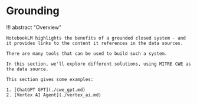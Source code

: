 # Grounding


!!! abstract "Overview"

    NotebookLM highlights the benefits of a grounded closed system - and it provides links to the content it references in the data sources.

    There are many tools that can be used to build such a system.

    In this section, we'll explore different solutions, using MITRE CWE as the data source.

    This section gives some examples:

    1. [ChatGPT GPT](./cwe_gpt.md)
    2. [Vertex AI Agent](./vertex_ai.md)




